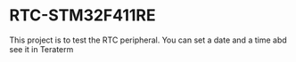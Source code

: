 # RTC-STM32F411RE
This project is to test the RTC peripheral. You can set a date and a time abd see it in Teraterm
